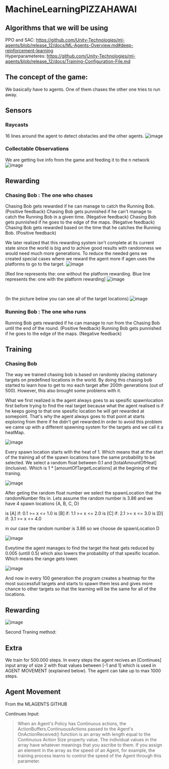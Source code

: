 # MachineLearningPIZZAHAWAI

## Algorithms that we will be using
PPO and SAC: https://github.com/Unity-Technologies/ml-agents/blob/release_12/docs/ML-Agents-Overview.md#deep-reinforcement-learning
<br>
Hyperparameteres: https://github.com/Unity-Technologies/ml-agents/blob/release_12/docs/Training-Configuration-File.md

## The concept of the game:
We basically have to agents. One of them chases the other one tries to run away.

## Sensors

### Raycasts
16 lines around the agent to detect obstacles and the other agents.
![image](https://user-images.githubusercontent.com/60816119/111170008-c5d27680-85a3-11eb-804f-93571b42df53.png)

### Collectable Observations
We are getting live info from the game and feeding it to the n network
![image](https://user-images.githubusercontent.com/60816119/111170648-75a7e400-85a4-11eb-950f-55201c4c3f35.png)

## Rewarding
### Chasing Bob : The one who chases
Chasing Bob gets rewarded if he can manage to catch the Running Bob. (Positive feedback)
Chasing Bob gets punnished if he can't manage to catch the Running Bob in a given time. (Negative feedback)
Chasing Bob gets punnished if he goes to the edge of the maps. (Negative feedback)
Chasing Bob gets rewarded based on the time that he catches the Running Bob. (Positive feedback)

We later realized that this rewarding system isn't complete at its current state since the world is big and to achive good results with randomness we would need much more generations. To reduce the needed gens we created special cases where we reward the agent more if agen uses the platforms to go to the target.
![image](https://user-images.githubusercontent.com/60816119/111239310-2cce4a80-85f9-11eb-9f6f-d32974a1c858.png)
<br>

[Red line represents the: one without the platform rewarding. Blue line represents the: one with the platform rewarding]
![image](https://user-images.githubusercontent.com/60816119/111347235-4914ca80-867f-11eb-8a0d-09e1c9c66366.png)


<br>

(In the picture below you can see all of the target locations)
![image](https://user-images.githubusercontent.com/60816119/111233196-ce02d400-85ec-11eb-869b-2b7aa199ad9e.png)


### Running Bob : The one who runs
Running Bob gets rewarded if he can manage to run from the Chasing Bob until the end of the round. (Positive feedback)
Running Bob gets punnished if he goes to the edge of the maps. (Negative feedback)

## Training
### Chasing Bob
The way we trained chasing bob is based on randomly placing stationary targets on predefined locations in the world.
By doing this chasing bob started to learn how to get to mo each target after 200th generations (out of 500). However, this also brought some problems with it.

What we first realized is the agent always goes to as spesific spawnlocation first before trying to find the real target because what the agent realised is if he keeps going to that one spesific location he will get rewarded at somepoint. That's why the agent always goes to that point at starts exploring from there if he didn't get rewarded.In order to avoid this problem we came up with a different spawning system for the targets and we call it a heatMap.

![image](https://user-images.githubusercontent.com/60816119/112476007-bc01fd80-8d71-11eb-8df2-9ac917a56292.png)

Every spawn location starts with the heat of 1. Which means that at the start of the training all of the spawn locations have the same probability to be selected.
We select a random float between 0.1 and [totalAmountOfHeat] (inclusive). Which is 1 * [amountOfTargetLocations] at the begining of the traning.

![image](https://user-images.githubusercontent.com/60816119/112476282-071c1080-8d72-11eb-9085-42adbeb3e823.png)

After geting the random float number we select the spawnLocation that the randomNumber fits in.
Lets assume the random number is 3.86 and we have 4 spawn locations {A, B, C, D}

is [A] if: 0.1 >= x <= 1.0 
is [B] if: 1.1 >= x <= 2.0
is [C] if: 2.1 >= x <= 3.0
is [D] if: 3.1 >= x <= 4.0

in our case the random number is 3.86 so we choose de spawnLocation D

![image](https://user-images.githubusercontent.com/60816119/112476735-84478580-8d72-11eb-849c-8264bb40d557.png)

Eveytime the agent manages to find the target the heat gets reduced by 0.005 (untill 0.5) which also lowers the probability of that spesific location. Which means the range gets lower.

![image](https://user-images.githubusercontent.com/60816119/112477933-c0c7b100-8d73-11eb-8a66-29cac5aeb55e.png)


And now in every 100 generation the program creates a heatmap for the most successfull targets and starts to spawn them less and gives more chance to other targets so that the learning will be the same for all of the locations. 


## Rewarding
![image](https://user-images.githubusercontent.com/60816119/111834916-8e8dfd80-88f4-11eb-92a9-ac6c0cb3056e.png)



Second Traning method:

## Extra
We train for 500.000 steps. In every steps the agent recives an [Continues] input array of size 2 with float values between [-1 and 1] which is used in AGENT MOVEMENT (explained below). The agent can take up to max 1000 steps.

## Agent Movement
From the MLAGENTS GITHUB

Continues Input:
> When an Agent's Policy has Continuous actions, the ActionBuffers.ContinuousActions passed to the Agent's OnActionReceived() function is an array with length equal to the Continuous Action Size property value. The individual values in the array have whatever meanings that you ascribe to them. If you assign an element in the array as the speed of an Agent, for example, the training process learns to control the speed of the Agent through this parameter.

